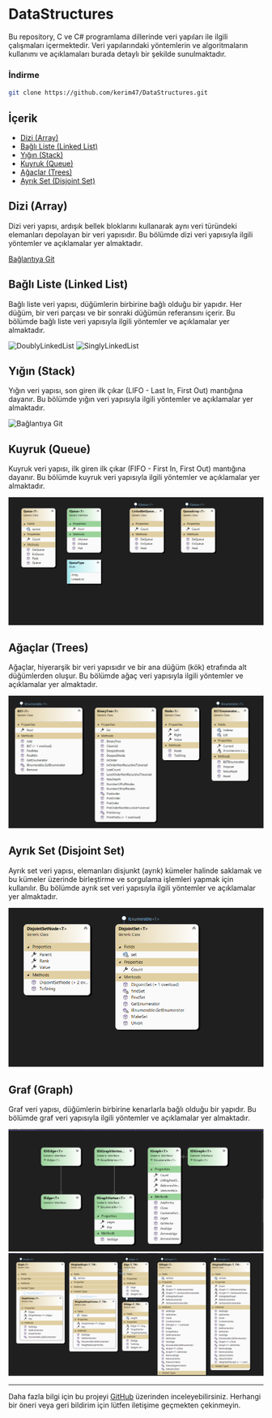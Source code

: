 # DataStructures

Bu repository, C ve C# programlama dillerinde veri yapıları ile ilgili çalışmaları içermektedir. Veri yapılarındaki yöntemlerin ve algoritmaların kullanımı ve açıklamaları burada detaylı bir şekilde sunulmaktadır.

### İndirme

```bash
git clone https://github.com/kerim47/DataStructures.git
```

## İçerik

- [Dizi (Array)](#dizi-array)
- [Bağlı Liste (Linked List)](#bağlı-liste-linked-list)
- [Yığın (Stack)](#yığın-stack)
- [Kuyruk (Queue)](#kuyruk-queue)
- [Ağaçlar (Trees)](#ağaçlar-trees)
- [Ayrık Set (Disjoint Set)](#ayrık-set-disjoint-set)

## Dizi (Array)

Dizi veri yapısı, ardışık bellek bloklarını kullanarak aynı veri türündeki elemanları depolayan bir veri yapısıdır. Bu bölümde dizi veri yapısıyla ilgili yöntemler ve açıklamalar yer almaktadır.

[Bağlantıya Git](link_dizisi)

## Bağlı Liste (Linked List)

Bağlı liste veri yapısı, düğümlerin birbirine bağlı olduğu bir yapıdır. Her düğüm, bir veri parçası ve bir sonraki düğümün referansını içerir. Bu bölümde bağlı liste veri yapısıyla ilgili yöntemler ve açıklamalar yer almaktadır.

![DoublyLinkedList](https://github.com/kerim47/DataStructures/blob/main/CSharp/VeriYapilari/DataStructures/pictures/DoublyLinkedList.png)
![SinglyLinkedList](https://github.com/kerim47/DataStructures/blob/main/CSharp/VeriYapilari/DataStructures/pictures/SinglyLinkedList.png)

## Yığın (Stack)

Yığın veri yapısı, son giren ilk çıkar (LIFO - Last In, First Out) mantığına dayanır. Bu bölümde yığın veri yapısıyla ilgili yöntemler ve açıklamalar yer almaktadır.

![Bağlantıya Git](https://github.com/kerim47/DataStructures/blob/main/CSharp/VeriYapilari/DataStructures/pictures/Stack.png)

## Kuyruk (Queue)

Kuyruk veri yapısı, ilk giren ilk çıkar (FIFO - First In, First Out) mantığına dayanır. Bu bölümde kuyruk veri yapısıyla ilgili yöntemler ve açıklamalar yer almaktadır.

![Bağlantıya Git](https://github.com/kerim47/DataStructures/blob/main/CSharp/VeriYapilari/DataStructures/pictures/Queue.png)

## Ağaçlar (Trees)

Ağaçlar, hiyerarşik bir veri yapısıdır ve bir ana düğüm (kök) etrafında alt düğümlerden oluşur. Bu bölümde ağaç veri yapısıyla ilgili yöntemler ve açıklamalar yer almaktadır.

![Bağlantıya Git](https://github.com/kerim47/DataStructures/blob/main/CSharp/VeriYapilari/DataStructures/pictures/BinarySearchTree.png)

## Ayrık Set (Disjoint Set)

Ayrık set veri yapısı, elemanları disjunkt (ayrık) kümeler halinde saklamak ve bu kümeler üzerinde birleştirme ve sorgulama işlemleri yapmak için kullanılır. Bu bölümde ayrık set veri yapısıyla ilgili yöntemler ve açıklamalar yer almaktadır.

![Bağlantıya Git](https://github.com/kerim47/DataStructures/blob/main/CSharp/VeriYapilari/DataStructures/pictures/DisjointSet.png)

## Graf (Graph)

Graf veri yapısı, düğümlerin birbirine kenarlarla bağlı olduğu bir yapıdır. Bu bölümde graf veri yapısıyla ilgili yöntemler ve açıklamalar yer almaktadır.

![Bağlantıya Git](https://github.com/kerim47/DataStructures/blob/main/CSharp/VeriYapilari/DataStructures/pictures/Graph_Interface.png)
![Bağlantıya Git](https://github.com/kerim47/DataStructures/blob/main/CSharp/VeriYapilari/DataStructures/pictures/Graph_Classes.png)

---

Daha fazla bilgi için bu projeyi [GitHub](https://github.com/kerim47/DataStructures) üzerinden inceleyebilirsiniz. Herhangi bir öneri veya geri bildirim için lütfen iletişime geçmekten çekinmeyin.

